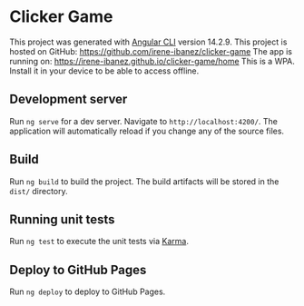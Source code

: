 # Clicker Game

This project was generated with [Angular CLI](https://github.com/angular/angular-cli) version 14.2.9.
This project is hosted on GitHub: https://github.com/irene-ibanez/clicker-game
The app is running on: https://irene-ibanez.github.io/clicker-game/home
This is a WPA. Install it in your device to be able to access offline.

## Development server

Run `ng serve` for a dev server. Navigate to `http://localhost:4200/`. The application will automatically reload if you change any of the source files.

## Build

Run `ng build` to build the project. The build artifacts will be stored in the `dist/` directory.

## Running unit tests

Run `ng test` to execute the unit tests via [Karma](https://karma-runner.github.io).

## Deploy to GitHub Pages

Run `ng deploy` to deploy to GitHub Pages.
